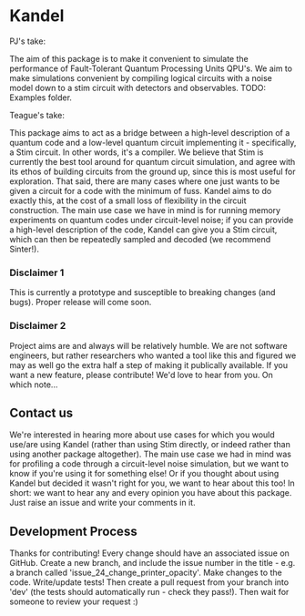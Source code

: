 # Kandel

PJ's take:

The aim of this package is to make it convenient to simulate the performance of Fault-Tolerant Quantum Processing Units QPU's.
We aim to make simulations convenient by compiling logical circuits with a noise model down to a stim circuit with detectors and observables.
TODO: Examples folder.

Teague's take: 

This package aims to act as a bridge between a high-level description of a quantum code and a low-level 
quantum circuit implementing it - specifically, a Stim circuit. In other words, it's a compiler. We believe that Stim 
is currently the best tool around for quantum circuit simulation, and agree with its ethos of building circuits from 
the ground up, since this is most useful for exploration. That said, there are many cases where one just wants to be 
given a circuit for a code with the minimum of fuss. Kandel aims to do exactly this, at the cost of a small loss of 
flexibility in the circuit construction. The main use case we have in mind is for running memory experiments on 
quantum codes under circuit-level noise; if you can provide a high-level description of the code, Kandel can give you a 
Stim circuit, which can then be repeatedly sampled and decoded (we recommend Sinter!).

### Disclaimer 1
This is currently a prototype and susceptible to breaking changes (and bugs). Proper release will come soon. 

### Disclaimer 2 
Project aims are and always will be relatively humble. We are not software engineers, but rather 
researchers who wanted a tool like this and figured we may as well go the extra half a step of making it publically 
available. If you want a new feature, please contribute! We'd love to hear from you. On which note...

## Contact us
We're interested in hearing more about use cases for which you would use/are using Kandel (rather than using Stim directly, or indeed rather than using another package altogether). The main use case we had in mind was for profiling a code through a circuit-level noise simulation, but we want to know if you're using it for something else! Or if you thought about using Kandel but decided it wasn't right for you, we want to hear about this too! In short: we want to hear any and every opinion you have about this package. Just raise an issue and write your comments in it.

## Development Process
Thanks for contributing! Every change should have an associated issue on GitHub. Create a new branch, and include the issue number in the title - e.g. a branch called 'issue_24_change_printer_opacity'. Make changes to the code. Write/update tests! Then create a pull request from your branch into 'dev' (the tests should automatically run - check they pass!). Then wait for someone to review your request :)
